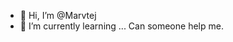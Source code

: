 - 👋 Hi, I’m @Marvtej
- 🌱 I’m currently learning ... Can someone help me.


<!---
Marvtej/Marvtej is a ✨ special ✨ repository because its `README.md` (this file) appears on your GitHub profile.
You can click the Preview link to take a look at your changes.
--->
